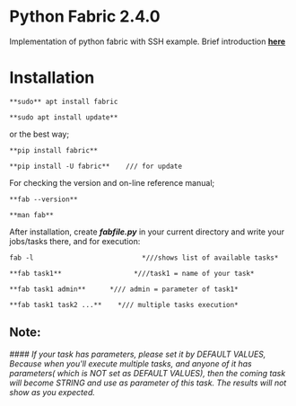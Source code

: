 # Python Fabric 2.4.0
Implementation of python fabric with SSH example.
Brief introduction [**here**](https://linxnerd.wordpress.com/2018/10/10/python-fabric-2.4.0/)

# Installation

    **sudo** apt install fabric

    **sudo apt install update**

or the best way;

    **pip install fabric**

    **pip install -U fabric**    /// for update

For checking the version and on-line reference manual;

    **fab --version**

    **man fab**

After installation, create ***fabfile.py*** in your current directory and write your jobs/tasks there, and for execution:

    fab -l                           *///shows list of available tasks*

    **fab task1**                  *///task1 = name of your task*

    **fab task1 admin**      */// admin = parameter of task1*

    **fab task1 task2 ...**    */// multiple tasks execution*


##    Note:
*####        If your task has parameters, please set it by DEFAULT VALUES, Because when you'll execute multiple   tasks, and anyone of it has parameters( which is NOT set as DEFAULT VALUES), then the coming task will become STRING and use as parameter of this task. The results will not show as you expected.*
